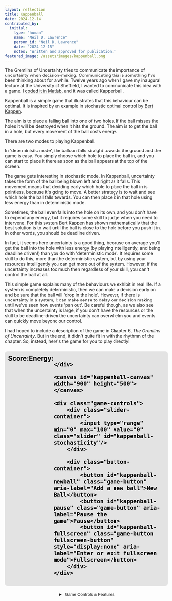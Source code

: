 ```yaml
---
layout: reflection
title: Kappenball
date: 2024-12-14
contributed_by:
  initial:
    type: "human"
    name: "Neil D. Lawrence"
    person_id: "Neil D. Lawrence"
    date: "2024-12-15"
    notes: "Written and approved for publication."
featured_image: /assets/images/kappenball.png
---
```


<!-- style for kappenball canvas-->
<style>
:root {
    /* Ground: Using a darker variant of your secondary cyan color for better contrast */
    --kappenball-ground: rgba(76, 201, 240, 0.8);  /* Based on secondary: #4cc9f0 */
    
    /* Pin: Using your accent magenta */
    --kappenball-pin: rgba(247, 37, 133, 0.8);     /* Based on accent: #f72585 */
    
    /* Ball: Using a variant of your footer text color */
    --kappenball-ball: rgba(224, 224, 224, 0.8);   /* Based on footer.text: #e0e0e0 */
    
    /* Membrane: Using the same color as ground for consistency */
    --kappenball-membrane: rgba(76, 201, 240, 0.8); /* Matches ground color */
    
    /* Hot: Using your accent magenta */
    --kappenball-hot: rgba(247, 37, 133, 0.8);     /* Based on accent: #f72585 */
    
    /* Cold: Using your secondary cyan */
    --kappenball-cold: rgba(76, 201, 240, 0.8);    /* Based on secondary: #4cc9f0 */
}
.game-container {
    width: 100%;
    max-width: 900px;
    margin: 0 auto;
    padding: 10px;
    display: flex;
    flex-direction: column;
    align-items: center;
}

.game-container.fullscreen {
    max-width: none;
    height: 100vh;
    display: flex;
    flex-direction: column;
    padding: 20px;
    position: relative;
    justify-content: flex-start;
    background: rgba(0, 0, 0, 0.8); /* Dark background in fullscreen */
}

#kappenball-canvas {
    width: 100%;
    height: auto;
    max-width: 900px;
    max-height: 500px;
    display: block;
    margin: 20px auto;
}

.fullscreen #kappenball-canvas {
    max-width: none;
    max-height: none;
    flex: 1;
    margin: 20px 0;
    position: relative;
}

.game-controls {
    width: 100%;
    display: flex;
    flex-direction: column;
    gap: 10px;
    margin: 10px 0;
    max-width: 900px;
    position: relative;
    z-index: 1000;
    background: rgba(255, 255, 255, 0.9);
    padding: 10px;
    border-radius: 8px;
}

.fullscreen .game-controls {
    background: rgba(255, 255, 255, 0.95); /* More opaque in fullscreen */
    box-shadow: 0 0 10px rgba(0, 0, 0, 0.3); /* Add shadow for better visibility */
    position: fixed;
    bottom: 20px;
    left: 50%;
    transform: translateX(-50%);
}

.score-display {
    display: flex;
    justify-content: space-between;
    width: 100%;
    margin-bottom: 10px;
    max-width: 900px;
    font-size: 1.5em;
    font-weight: bold;
    padding: 10px;
    background: rgba(0,0,0,0.1);
    border-radius: 8px;
    color: #000000;
}

.fullscreen .score-display {
    background: rgba(255, 255, 255, 0.95); /* More visible background */
    color: #000000; /* Keep dark text for better contrast */
    box-shadow: 0 0 10px rgba(0, 0, 0, 0.3);
}

.slider-container {
    width: 100%;
}

#kappenball-stochasticity {
    width: 100%;
}

.button-container {
    display: flex;
    gap: 10px;
    flex-wrap: wrap;
    justify-content: center;
}

.game-button {
    padding: 10px 20px;
    background-color: #2563eb;
    color: white;
    border: none;
    border-radius: 6px;
    cursor: pointer;
    transition: background-color 0.3s;
}

.fullscreen .game-button {
    background-color: #3b82f6; /* Brighter blue in fullscreen */
    box-shadow: 0 2px 4px rgba(0, 0, 0, 0.2);
}

.game-button:hover {
    background-color: #1d4ed8;
}

.instructions-toggle {
    width: 100%;
    text-align: left;
    padding: 10px;
    background: none;
    border: none;
    color: inherit;
    cursor: pointer;
    display: flex;
    align-items: center;
    gap: 8px;
}

.instructions-toggle::before {
    content: "►";
    display: inline-block;
    transition: transform 0.3s;
}

.instructions-toggle.active::before {
    transform: rotate(90deg);
}

.instructions-content {
    display: none;
    padding: 15px;
    border-left: 2px solid #2563eb;
    margin-left: 20px;
}

.instructions-content.active {
    display: block;
}

/* Media Queries */
@media (max-width: 768px) {
    .game-container {
        padding: 5px;
    }
    
    #kappenball-canvas {
        touch-action: none;
    }
}

@media (min-width: 768px) {
    .fullscreen-button {
        display: block;
    }
}
</style>

The Gremlins of Uncertainty tries to communicate the importance of uncertainty when decision-making. Communicating this is something I've been thinking about for a while. Twelve years ago when I gave my inaugural lecture at the University of Sheffield, I wanted to communicate this idea with a game. I [coded it in Matlab](https://github.com/lawrennd/kappenball), and it was called Kappenball.

Kappenball is a simple game that illustrates that this behaviour can be optimal. It is inspired by an example in stochastic optimal control by [Bert Kappen](https://www.snn.ru.nl/~bertk/). 

The aim is to place a falling ball into one of two holes. If the ball misses the holes it will be destroyed when it hits the ground. The aim is to get the ball in a hole, but every movement of the ball costs energy.

There are two modes to playing Kappenball. 

In 'deterministic mode', the balloon falls straight towards the ground and the game is easy. You simply choose which hole to place the ball in, and you can start to place it there as soon as the ball appears at the top of the screen. 

The game gets interesting in stochastic mode. In Kappenball, uncertainty takes the form of the ball being blown left and right as it falls. This movement means that deciding early which hole to place the ball in is pointless, because it's going to move. A better strategy is to wait and see which hole the ball falls towards. You can then place it in that hole using less energy than in deterministic mode. 

Sometimes, the ball even falls into the hole on its own, and you don't have to expend any energy, but it requires some skill to judge when you need to intervene. For this system Bert Kappen has shown mathematically that the best solution is to wait until the ball is close to the hole before you push it in. In other words, you should be deadline driven.

In fact, it seems here uncertainty is a good thing, because on average you'll get the ball into the hole with less energy (by playing intelligently, and being deadline driven!) than you do with 'deterministic mode'. It requires some skill to do this, more than the deterministic system, but by using your resources intelligently you can get more out of the system. However, if the uncertainty increases too much then regardless of your skill, you can't control the ball at all.

This simple game explains many of the behaviours we exhibit in real life. If a system is completely deterministic, then we can make a decision early on and be sure that the ball will 'drop in the hole'. However, if there is uncertainty in a system, it can make sense to delay our decision making until we've seen how events 'pan out'. Be careful though, as we also see that when the uncertainty is large, if you don't have the resources or the skill to be deadline-driven the uncertainty can overwhelm you and events can quickly move beyond our control.

I had hoped to include a description of the game in Chapter 6, *The Gremlins of Uncertainty*. But in the end, it didn't quite fit in with the rhythmn of the chapter. So, instead, here's the game for you to play directly!
<output id="kappenball-count"></output>
<div class="game-container">
    <div class="score-display">
        <span>Score: <output id="kappenball-score"></output></span>
        <span>Energy: <output id="kappenball-energy"></output></span>
        
    </div>
    
    <canvas id="kappenball-canvas" width="900" height="500"></canvas>

    <div class="game-controls">
        <div class="slider-container">
            <input type="range" min="0" max="100" value="0" class="slider" id="kappenball-stochasticity"/>
        </div>
        
        <div class="button-container">
            <button id="kappenball-newball" class="game-button" aria-label="Add a new ball">New Ball</button>
            <button id="kappenball-pause" class="game-button" aria-label="Pause the game">Pause</button>
            <button id="kappenball-fullscreen" class="game-button fullscreen-button" style="display:none" aria-label="Enter or exit fullscreen mode">Fullscreen</button>
        </div>
    </div>
    
</div>
<div class="instructions-container">
    <button class="instructions-toggle">Game Controls & Features</button>
    <div class="instructions-content">
        <h3>Tap Controls</h3>
        <ul>
            <li>Tap left side: Push ball right</li>
            <li>Tap right side: Push ball left</li>
        </ul>

        <h3>Game Instructions</h3>

        <p>Try the game first with low stochasticity. Then you can simply place the ball over a hole and let it drop through. This leads to the idea of "don't put off until tomorrow what you can do today". But try it with the stochasticity slider placed up, now you are best off delaying and seeing which hole the ball falls towards. This provides a mathematical justification for procrastination.</p>
        
        <h3>Advanced Controls</h3>
        <ul>
            <li><strong>Movement:</strong> Arrow Keys or WASD</li>
            <li><strong>Pause/Unpause:</strong> P or Spacebar</li>
            <li><strong>Reset Game:</strong> R</li>
            <li><strong>Random Ball:</strong> C</li>
            <li><strong>Random Atomic Eye:</strong>Shift C</li>
        </ul>

    </div>
</div>

<!-- External JavaScript Files -->
<script src="/assets/js/ballworld.js"></script>
<script src="/assets/js/kappenball.js"></script>

<!-- Inline JavaScript -->
<script>
// Fullscreen functionality and instructions toggle
document.addEventListener('DOMContentLoaded', function() {
    const fullscreenButton = document.getElementById('kappenball-fullscreen');
    const gameContainer = document.querySelector('.game-container');
    const instructionsToggle = document.querySelector('.instructions-toggle');
    const instructionsContent = document.querySelector('.instructions-content');
    
    // Instructions toggle functionality
    instructionsToggle.addEventListener('click', function() {
        instructionsContent.classList.toggle('active');
        instructionsToggle.classList.toggle('active');
    });

    // Fullscreen logic
    // Only show fullscreen button if the API is supported
    if (document.fullscreenEnabled || 
        document.webkitFullscreenEnabled || 
        document.mozFullScreenEnabled ||
        document.msFullscreenEnabled) {
        
        fullscreenButton.style.display = 'block';
        
        fullscreenButton.addEventListener('click', function() {
            if (!document.fullscreenElement) {
                if (gameContainer.requestFullscreen) {
                    gameContainer.requestFullscreen();
                } else if (gameContainer.webkitRequestFullscreen) {
                    gameContainer.webkitRequestFullscreen();
                } else if (gameContainer.mozRequestFullScreen) {
                    gameContainer.mozRequestFullScreen();
                } else if (gameContainer.msRequestFullscreen) {
                    gameContainer.msRequestFullscreen();
                }
                gameContainer.classList.add('fullscreen');
            } else {
                if (document.exitFullscreen) {
                    document.exitFullscreen();
                } else if (document.webkitExitFullscreen) {
                    document.webkitExitFullscreen();
                } else if (document.mozCancelFullScreen) {
                    document.mozCancelFullScreen();
                } else if (document.msExitFullscreen) {
                    document.msExitFullscreen();
                }
                gameContainer.classList.remove('fullscreen');
            }
        });

        // Handle fullscreen change events
        document.addEventListener('fullscreenchange', handleFullscreenChange);
        document.addEventListener('webkitfullscreenchange', handleFullscreenChange);
        document.addEventListener('mozfullscreenchange', handleFullscreenChange);
        document.addEventListener('MSFullscreenChange', handleFullscreenChange);

        function handleFullscreenChange() {
            if (!document.fullscreenElement && 
                !document.webkitFullscreenElement && 
                !document.mozFullScreenElement && 
                !document.msFullscreenElement) {
                gameContainer.classList.remove('fullscreen');
            }
        }
    }
});
    
// Adjust canvas size based on device and fullscreen state
function resizeCanvas() {
    const canvas = document.getElementById('kappenball-canvas');
    const container = canvas.parentElement;
    const containerWidth = container.clientWidth;
        
    if (container.classList.contains('fullscreen')) {
        const containerHeight = container.clientHeight;
        const availableHeight = containerHeight - 150; // Account for controls
        const aspectRatio = 900/500;
            
        // Calculate dimensions that maintain aspect ratio and fit the container
        let width = containerWidth;
        let height = width / aspectRatio;
            
        if (height > availableHeight) {
            height = availableHeight;
            width = height * aspectRatio;
        }
            
        canvas.style.width = width + 'px';
        canvas.style.height = height + 'px';
    } else {
        // Normal mode
        const aspectRatio = 900/500;
        const height = containerWidth / aspectRatio;
            
        canvas.style.width = containerWidth + 'px';
        canvas.style.height = height + 'px';
    }
}

// Debounce sizing for better performance
let resizeTimeout;
window.addEventListener('resize', () => {
  clearTimeout(resizeTimeout);
  resizeTimeout = setTimeout(resizeCanvas, 100);
});

// Initial canvas resize 
document.addEventListener('DOMContentLoaded', resizeCanvas);
</script>
